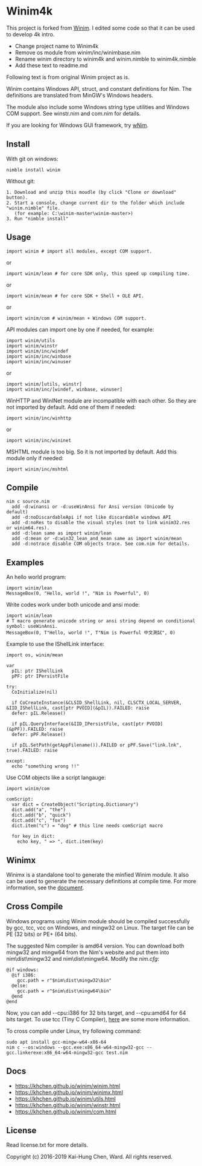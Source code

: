 # Winim4k

This project is forked from [Winim](https://github.com/khchen/winim).
I edited some code so that it can be used to develop 4k intro.

- Change project name to Winim4k
- Remove os module from winim/inc/winimbase.nim
- Rename winim directory to winim4k and winim.nimble to winim4k.nimble
- Add these text to readme.md

Following text is from original Winim project as is.

Winim contains Windows API, struct, and constant definitions for Nim. The definitions are translated from MinGW's Windows headers.

The module also include some Windows string type utilities and Windows COM support. See winstr.nim and com.nim for details.

If you are looking for Windows GUI framework, try [wNim](https://github.com/khchen/wNim).

## Install
With git on windows:

    nimble install winim

Without git:

    1. Download and unzip this moudle (by click "Clone or download" button).
    2. Start a console, change current dir to the folder which include "winim.nimble" file.
       (for example: C:\winim-master\winim-master>)
    3. Run "nimble install"

## Usage
```nimrod
import winim # import all modules, except COM support.
```
or
```nimrod
import winim/lean # for core SDK only, this speed up compiling time.
```
or
```nimrod
import winim/mean # for core SDK + Shell + OLE API.
```
or
```nimrod
import winim/com # winim/mean + Windows COM support.
```

API modules can import one by one if needed, for example:
```nimrod
import winim/utils
import winim/winstr
import winim/inc/windef
import winim/inc/winbase
import winim/inc/winuser
```
or
```nimrod
import winim/[utils, winstr]
import winim/inc/[windef, winbase, winuser]
```

WinHTTP and WinINet module are incompatible with each other. So they are not imported by default. Add one of them if needed:
```nimrod
import winim/inc/winhttp
```
or
```nimrod
import winim/inc/wininet
```

MSHTML module is too big. So it is not imported by default.
Add this module only if needed:
```nimrod
import winim/inc/mshtml
```

## Compile
    nim c source.nim
      add -d:winansi or -d:useWinAnsi for Ansi version (Unicode by default)
      add -d:noDiscardableApi if not like discardable windows API
      add -d:noRes to disable the visual styles (not to link winim32.res or winim64.res).
      add -d:lean same as import winim/lean
      add -d:mean or -d:win32_lean_and_mean same as import winim/mean
      add -d:notrace disable COM objects trace. See com.nim for details.

## Examples

An hello world program:
```nimrod
import winim/lean
MessageBox(0, "Hello, world !", "Nim is Powerful", 0)
```

Write codes work under both unicode and ansi mode:
```nimrod
import winim/lean
# T macro generate unicode string or ansi string depend on conditional symbol: useWinAnsi.
MessageBox(0, T"Hello, world !", T"Nim is Powerful 中文測試", 0)
```

Example to use the IShellLink interface:
```nimrod
import os, winim/mean

var
  pIL: ptr IShellLink
  pPF: ptr IPersistFile

try:
  CoInitialize(nil)

  if CoCreateInstance(&CLSID_ShellLink, nil, CLSCTX_LOCAL_SERVER, &IID_IShellLink, cast[ptr PVOID](&pIL)).FAILED: raise
  defer: pIL.Release()

  if pIL.QueryInterface(&IID_IPersistFile, cast[ptr PVOID](&pPF)).FAILED: raise
  defer: pPF.Release()

  if pIL.SetPath(getAppFilename()).FAILED or pPF.Save("link.lnk", true).FAILED: raise

except:
  echo "something wrong !!"
```

Use COM objects like a script langauge:
```nimrod
import winim/com

comScript:
  var dict = CreateObject("Scripting.Dictionary")
  dict.add("a", "the")
  dict.add("b", "quick")
  dict.add("c", "fox")
  dict.item("c") = "dog" # this line needs comScript macro

  for key in dict:
    echo key, " => ", dict.item(key)
```

## Winimx

Winimx is a standalone tool to generate the minfied Winim module. It also can be used to generate the necessary definitions at compile time. For more information, see the [document](https://khchen.github.io/winim/winimx.html).

## Cross Compile

Windows programs using Winim module should be compiled successfully by gcc, tcc, vcc on Windows, and mingw32 on Linux. The target file can be PE (32 bits) or PE+ (64 bits).

The suggested Nim compiler is amd64 version. You can download both mingw32 and mingw64 from the Nim's website and put them into nim\dist\mingw32 and nim\dist\mingw64. Modify the *nim.cfg*:

    @if windows:
      @if i386:
        gcc.path = r"$nim\dist\mingw32\bin"
      @else:
        gcc.path = r"$nim\dist\mingw64\bin"
      @end
    @end

Now, you can add --cpu:i386 for 32 bits target, and --cpu:amd64 for 64 bits target. To use tcc (Tiny C Compiler), [here](https://github.com/khchen/winim/tree/master/tcclib) are some more information.

To cross compile under Linux, try following command:

    sudo apt install gcc-mingw-w64-x86-64
    nim c --os:windows --gcc.exe:x86_64-w64-mingw32-gcc --gcc.linkerexe:x86_64-w64-mingw32-gcc test.nim

## Docs
* https://khchen.github.io/winim/winim.html
* https://khchen.github.io/winim/winimx.html
* https://khchen.github.io/winim/utils.html
* https://khchen.github.io/winim/winstr.html
* https://khchen.github.io/winim/com.html

## License
Read license.txt for more details.

Copyright (c) 2016-2019 Kai-Hung Chen, Ward. All rights reserved.
